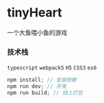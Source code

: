 # tinyHeart

一个大鱼喂小鱼的游戏

### **技术栈**

<code>typescript</code> <code>webpack5</code> <code>H5</code> <code>CSS3</code> <code>es6</code>

```js
npm install; // 安装依赖
npm run dev; // 开发
npm run build; // 线上打包
```
